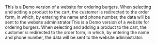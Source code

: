 This is a Demo version of a website for ordering burgers. When selecting and adding a product to the cart, the customer is redirected to the order form, in which, by entering the name and phone number, the data will be sent to the website administrator.This is a Demo version of a website for ordering burgers. When selecting and adding a product to the cart, the customer is redirected to the order form, in which, by entering the name and phone number, the data will be sent to the website administrator.
